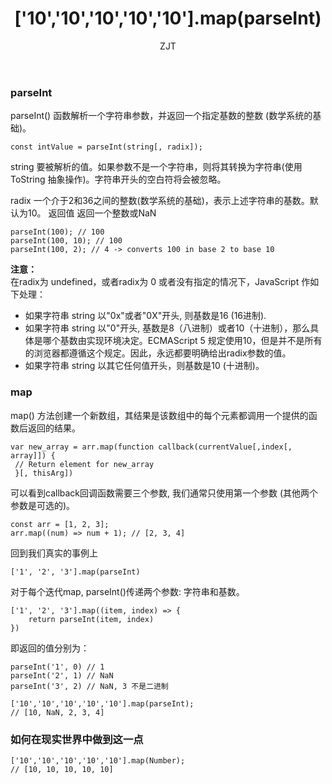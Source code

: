 ﻿---
layout: post
title: "['10','10','10','10','10'].map(parseInt) "
subtitle: ""
author: "ZJT"
header-style: text
tags:
  - js
---

### parseInt
parseInt() 函数解析一个字符串参数，并返回一个指定基数的整数 (数学系统的基础)。
```
const intValue = parseInt(string[, radix]);
```
string 要被解析的值。如果参数不是一个字符串，则将其转换为字符串(使用 ToString 抽象操作)。字符串开头的空白符将会被忽略。  

radix 一个介于2和36之间的整数(数学系统的基础)，表示上述字符串的基数。默认为10。
返回值 返回一个整数或NaN
```
parseInt(100); // 100
parseInt(100, 10); // 100
parseInt(100, 2); // 4 -> converts 100 in base 2 to base 10
```
**注意：**  
在radix为 undefined，或者radix为 0 或者没有指定的情况下，JavaScript 作如下处理：
- 如果字符串 string 以"0x"或者"0X"开头, 则基数是16 (16进制).
- 如果字符串 string 以"0"开头, 基数是8（八进制）或者10（十进制），那么具体是哪个基数由实现环境决定。ECMAScript 5 规定使用10，但是并不是所有的浏览器都遵循这个规定。因此，永远都要明确给出radix参数的值。
- 如果字符串 string 以其它任何值开头，则基数是10 (十进制)。
### map
map() 方法创建一个新数组，其结果是该数组中的每个元素都调用一个提供的函数后返回的结果。
```
var new_array = arr.map(function callback(currentValue[,index[, array]]) {
 // Return element for new_array
 }[, thisArg])
```
可以看到callback回调函数需要三个参数, 我们通常只使用第一个参数 (其他两个参数是可选的)。
```
const arr = [1, 2, 3];
arr.map((num) => num + 1); // [2, 3, 4]
```
回到我们真实的事例上
```
['1', '2', '3'].map(parseInt)
```
对于每个迭代map, parseInt()传递两个参数: 字符串和基数。
```
['1', '2', '3'].map((item, index) => {
	return parseInt(item, index)
})
```
即返回的值分别为：
```
parseInt('1', 0) // 1
parseInt('2', 1) // NaN
parseInt('3', 2) // NaN, 3 不是二进制
```
```
['10','10','10','10','10'].map(parseInt);
// [10, NaN, 2, 3, 4]
```
### 如何在现实世界中做到这一点
```
['10','10','10','10','10'].map(Number);
// [10, 10, 10, 10, 10]
```
